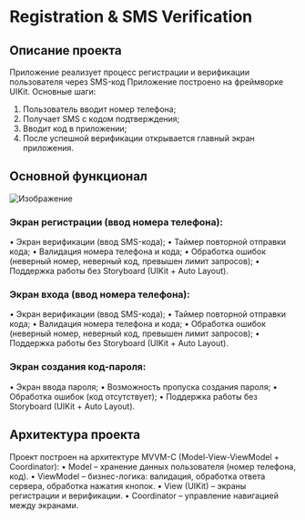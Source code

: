 # Registration & SMS Verification

## Описание проекта
Приложение реализует процесс регистрации и верификации пользователя через SMS-код Приложение построено на фреймворке UIKit.
Основные шаги:
1.	Пользователь вводит номер телефона;
2.	Получает SMS с кодом подтверждения;
3.	Вводит код в приложении;
4.	После успешной верификации открывается главный экран приложения.

## Основной функционал

![Изображение](https://github.com/user-attachments/assets/58b57d32-f687-415d-b615-5472ffe037f2)

### Экран регистрации (ввод номера телефона):
•	Экран верификации (ввод SMS-кода);
•	Таймер повторной отправки кода;
•	Валидация номера телефона и кода;
•	Обработка ошибок (неверный номер, неверный код, превышен лимит запросов);
•	Поддержка работы без Storyboard (UIKit + Auto Layout).



### Экран входа (ввод номера телефона):
•	Экран верификации (ввод SMS-кода);
•	Таймер повторной отправки кода;
•	Валидация номера телефона и кода;
•	Обработка ошибок (неверный номер, неверный код, превышен лимит запросов);
•	Поддержка работы без Storyboard (UIKit + Auto Layout).

### Экран создания код-пароля:
•	Экран ввода пароля;
•	Возможность пропуска создания пароля;
•	Обработка ошибок (код отсутствует);
•	Поддержка работы без Storyboard (UIKit + Auto Layout).

## Архитектура проекта

Проект построен на архитектуре MVVM-C (Model-View-ViewModel + Coordinator):
	•	Model – хранение данных пользователя (номер телефона, код).
	•	ViewModel – бизнес-логика: валидация, обработка ответа сервера, обработка нажатия кнопок.
	•	View (UIKit) – экраны регистрации и верификации.
	•	Coordinator – управление навигацией между экранами.
